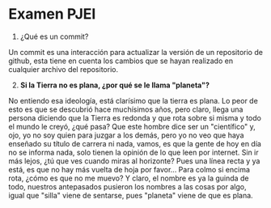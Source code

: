 ﻿# Examen PJEI

1. ¿Qué es un commit?

Un commit es una interacción para actualizar la versión de un repositorio de github, esta tiene en cuenta los cambios que se hayan realizado en cualquier archivo del
repositorio.

2. **Si la Tierra no es plana, ¿por qué se le llama "planeta"?**

No entiendo esa ideología, está clarísimo que la tierra es plana. Lo peor de esto es que se descubrió hace muchísimos años, pero claro, llega una persona diciendo que la
Tierra es redonda y que rota sobre si misma y todo el mundo le creyó, ¿qué pasa? Que este hombre dice ser un "científico" y, ojo, yo no soy quien para juzgar a los demás, 
pero yo no veo que haya enseñado su título de carrera ni nada, vamos, es que la gente de hoy en día no se informa nada, solo tienen la opinión de lo que leen por internet.
Sin ir más lejos, ¿tú que ves cuando miras al horizonte? Pues una línea recta y ya está, es que no hay más vuelta de hoja por favor... Para colmo si encima rota, 
¿cómo es que no me muevo?
Y claro, el nombre es ya la guinda de todo, nuestros antepasados pusieron los nombres a las cosas por algo, igual que "silla" viene de sentarse, pues "planeta" viene de que
es plana.
